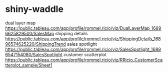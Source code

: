 # shiny-waddle
dual layer map
https://public.tableau.com/app/profile/rommel.ricio/viz/DualLayerMap_16896625829500/SalesMap
shipping details
https://public.tableau.com/app/profile/rommel.ricio/viz/ShippingDetails_16896574625220/ShippingTrend
sales spotlight
https://public.tableau.com/app/profile/rommel.ricio/viz/SalesSpotlight_16896547154080/SalesSpotlight
customer scatterplot
https://public.tableau.com/app/profile/rommel.ricio/viz/RRicio_CustomerScatterplot_sample/Sheet1
